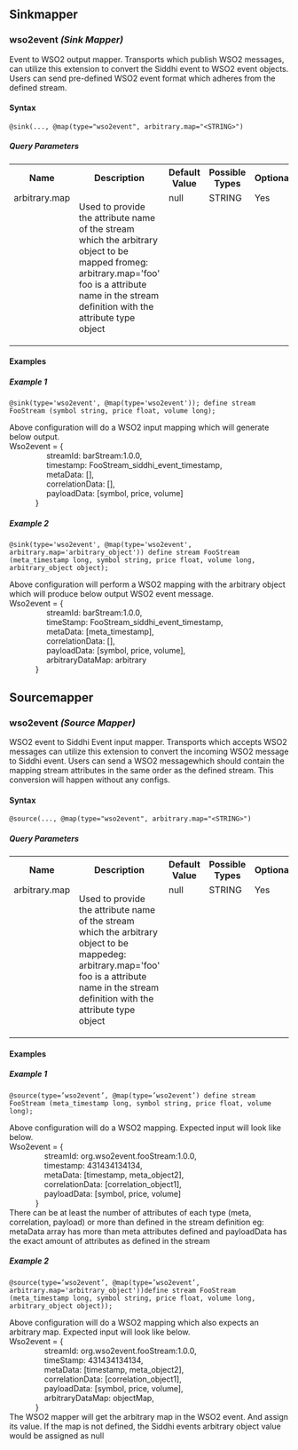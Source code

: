 ## Sinkmapper

### wso2event _(Sink Mapper)_

<p style="word-wrap: break-word">Event to WSO2 output mapper. Transports which publish WSO2 messages, can utilize this extension to convert the Siddhi event to WSO2 event objects. Users can send pre-defined WSO2 event format which adheres from the defined stream.</p>

#### Syntax

```
@sink(..., @map(type="wso2event", arbitrary.map="<STRING>")
```

##### Query Parameters

<table>
    <tr>
        <th>Name</th>
        <th>Description</th>
        <th>Default Value</th>
        <th>Possible Types</th>
        <th>Optional</th>
        <th>Dynamic</th>
    </tr>
    <tr>
        <td valign="top">arbitrary.map</td>
        <td valign="top"><p style="word-wrap: break-word">Used to provide the attribute name of the stream which the arbitrary object to be mapped fromeg: arbitrary.map='foo' foo is a attribute name in the stream definition with the attribute type object</p></td>
        <td valign="top">null</td>
        <td valign="top">STRING</td>
        <td valign="top">Yes</td>
        <td valign="top">No</td>
    </tr>
</table>



#### Examples

##### Example 1

```
@sink(type='wso2event', @map(type='wso2event')); define stream FooStream (symbol string, price float, volume long);
```
<p style="word-wrap: break-word">Above configuration will do a WSO2 input mapping which will generate below output.<br>Wso2event = {<br>&nbsp;&nbsp;&nbsp;&nbsp;&nbsp;&nbsp;&nbsp;&nbsp;&nbsp;&nbsp;&nbsp;&nbsp;&nbsp;&nbsp;&nbsp;&nbsp;&nbsp;streamId: barStream:1.0.0,<br>&nbsp;&nbsp;&nbsp;&nbsp;&nbsp;&nbsp;&nbsp;&nbsp;&nbsp;&nbsp;&nbsp;&nbsp;&nbsp;&nbsp;&nbsp;&nbsp;&nbsp;timestamp: FooStream_siddhi_event_timestamp,<br>&nbsp;&nbsp;&nbsp;&nbsp;&nbsp;&nbsp;&nbsp;&nbsp;&nbsp;&nbsp;&nbsp;&nbsp;&nbsp;&nbsp;&nbsp;&nbsp;&nbsp;metaData: [],<br>&nbsp;&nbsp;&nbsp;&nbsp;&nbsp;&nbsp;&nbsp;&nbsp;&nbsp;&nbsp;&nbsp;&nbsp;&nbsp;&nbsp;&nbsp;&nbsp;&nbsp;correlationData: [],<br>&nbsp;&nbsp;&nbsp;&nbsp;&nbsp;&nbsp;&nbsp;&nbsp;&nbsp;&nbsp;&nbsp;&nbsp;&nbsp;&nbsp;&nbsp;&nbsp;&nbsp;payloadData: [symbol, price, volume]<br>&nbsp;&nbsp;&nbsp;&nbsp;&nbsp;&nbsp;&nbsp;&nbsp;&nbsp;&nbsp;&nbsp;&nbsp;}<br></p>

##### Example 2

```
@sink(type='wso2event', @map(type='wso2event', arbitrary.map='arbitrary_object')) define stream FooStream (meta_timestamp long, symbol string, price float, volume long, arbitrary_object object);
```
<p style="word-wrap: break-word">Above configuration will perform a WSO2 mapping with the arbitrary object which will produce below output WSO2 event message.<br>Wso2event = {<br>&nbsp;&nbsp;&nbsp;&nbsp;&nbsp;&nbsp;&nbsp;&nbsp;&nbsp;&nbsp;&nbsp;&nbsp;&nbsp;&nbsp;&nbsp;&nbsp;&nbsp;streamId: barStream:1.0.0,<br>&nbsp;&nbsp;&nbsp;&nbsp;&nbsp;&nbsp;&nbsp;&nbsp;&nbsp;&nbsp;&nbsp;&nbsp;&nbsp;&nbsp;&nbsp;&nbsp;&nbsp;timeStamp: FooStream_siddhi_event_timestamp,<br>&nbsp;&nbsp;&nbsp;&nbsp;&nbsp;&nbsp;&nbsp;&nbsp;&nbsp;&nbsp;&nbsp;&nbsp;&nbsp;&nbsp;&nbsp;&nbsp;&nbsp;metaData: [meta_timestamp],<br>&nbsp;&nbsp;&nbsp;&nbsp;&nbsp;&nbsp;&nbsp;&nbsp;&nbsp;&nbsp;&nbsp;&nbsp;&nbsp;&nbsp;&nbsp;&nbsp;&nbsp;correlationData: [],<br>&nbsp;&nbsp;&nbsp;&nbsp;&nbsp;&nbsp;&nbsp;&nbsp;&nbsp;&nbsp;&nbsp;&nbsp;&nbsp;&nbsp;&nbsp;&nbsp;&nbsp;payloadData: [symbol, price, volume],<br>&nbsp;&nbsp;&nbsp;&nbsp;&nbsp;&nbsp;&nbsp;&nbsp;&nbsp;&nbsp;&nbsp;&nbsp;&nbsp;&nbsp;&nbsp;&nbsp;&nbsp;arbitraryDataMap: arbitrary<br>&nbsp;&nbsp;&nbsp;&nbsp;&nbsp;&nbsp;&nbsp;&nbsp;&nbsp;&nbsp;&nbsp;&nbsp;}<br></p>

## Sourcemapper

### wso2event _(Source Mapper)_

<p style="word-wrap: break-word">WSO2 event to Siddhi Event input mapper. Transports which accepts WSO2 messages can utilize this extension to convert the incoming WSO2 message to Siddhi event. Users can send a WSO2 messagewhich should contain the mapping stream attributes in the same order as the defined stream. This conversion will happen without any configs.</p>

#### Syntax

```
@source(..., @map(type="wso2event", arbitrary.map="<STRING>")
```

##### Query Parameters

<table>
    <tr>
        <th>Name</th>
        <th>Description</th>
        <th>Default Value</th>
        <th>Possible Types</th>
        <th>Optional</th>
        <th>Dynamic</th>
    </tr>
    <tr>
        <td valign="top">arbitrary.map</td>
        <td valign="top"><p style="word-wrap: break-word">Used to provide the attribute name of the stream which the arbitrary object to be mappedeg: arbitrary.map='foo' foo is a attribute name in the stream definition with the attribute type object</p></td>
        <td valign="top">null</td>
        <td valign="top">STRING</td>
        <td valign="top">Yes</td>
        <td valign="top">No</td>
    </tr>
</table>



#### Examples

##### Example 1

```
@source(type=’wso2event’, @map(type=’wso2event’) define stream FooStream (meta_timestamp long, symbol string, price float, volume long);
```
<p style="word-wrap: break-word">Above configuration will do a WSO2 mapping. Expected input will look like below.<br>Wso2event = {<br>&nbsp;&nbsp;&nbsp;&nbsp;&nbsp;&nbsp;&nbsp;&nbsp;&nbsp;&nbsp;&nbsp;&nbsp;&nbsp;&nbsp;&nbsp;&nbsp;streamId: org.wso2event.fooStream:1.0.0,<br>&nbsp;&nbsp;&nbsp;&nbsp;&nbsp;&nbsp;&nbsp;&nbsp;&nbsp;&nbsp;&nbsp;&nbsp;&nbsp;&nbsp;&nbsp;&nbsp;timestamp: 431434134134,<br>&nbsp;&nbsp;&nbsp;&nbsp;&nbsp;&nbsp;&nbsp;&nbsp;&nbsp;&nbsp;&nbsp;&nbsp;&nbsp;&nbsp;&nbsp;&nbsp;metaData: [timestamp, meta_object2],<br>&nbsp;&nbsp;&nbsp;&nbsp;&nbsp;&nbsp;&nbsp;&nbsp;&nbsp;&nbsp;&nbsp;&nbsp;&nbsp;&nbsp;&nbsp;&nbsp;correlationData: [correlation_object1],<br>&nbsp;&nbsp;&nbsp;&nbsp;&nbsp;&nbsp;&nbsp;&nbsp;&nbsp;&nbsp;&nbsp;&nbsp;&nbsp;&nbsp;&nbsp;&nbsp;payloadData: [symbol, price, volume]<br>&nbsp;&nbsp;&nbsp;&nbsp;&nbsp;&nbsp;&nbsp;&nbsp;&nbsp;&nbsp;&nbsp;&nbsp;}<br>There can be at least the number of attributes of each type (meta, correlation, payload) or more than defined in the stream definition eg: metaData array has more than meta attributes defined and payloadData has the exact amount of attributes as defined in the stream</p>

##### Example 2

```
@source(type=’wso2event’, @map(type=’wso2event’, arbitrary.map='arbitrary_object'))define stream FooStream (meta_timestamp long, symbol string, price float, volume long, arbitrary_object object)); 
```
<p style="word-wrap: break-word">Above configuration will do a WSO2 mapping which also expects an arbitrary map. Expected input will look like below.<br>Wso2event = {<br>&nbsp;&nbsp;&nbsp;&nbsp;&nbsp;&nbsp;&nbsp;&nbsp;&nbsp;&nbsp;&nbsp;&nbsp;&nbsp;&nbsp;&nbsp;&nbsp;streamId: org.wso2event.fooStream:1.0.0,<br>&nbsp;&nbsp;&nbsp;&nbsp;&nbsp;&nbsp;&nbsp;&nbsp;&nbsp;&nbsp;&nbsp;&nbsp;&nbsp;&nbsp;&nbsp;&nbsp;timeStamp: 431434134134,<br>&nbsp;&nbsp;&nbsp;&nbsp;&nbsp;&nbsp;&nbsp;&nbsp;&nbsp;&nbsp;&nbsp;&nbsp;&nbsp;&nbsp;&nbsp;&nbsp;metaData: [timestamp, meta_object2],<br>&nbsp;&nbsp;&nbsp;&nbsp;&nbsp;&nbsp;&nbsp;&nbsp;&nbsp;&nbsp;&nbsp;&nbsp;&nbsp;&nbsp;&nbsp;&nbsp;correlationData: [correlation_object1],<br>&nbsp;&nbsp;&nbsp;&nbsp;&nbsp;&nbsp;&nbsp;&nbsp;&nbsp;&nbsp;&nbsp;&nbsp;&nbsp;&nbsp;&nbsp;&nbsp;payloadData: [symbol, price, volume],<br>&nbsp;&nbsp;&nbsp;&nbsp;&nbsp;&nbsp;&nbsp;&nbsp;&nbsp;&nbsp;&nbsp;&nbsp;&nbsp;&nbsp;&nbsp;&nbsp;arbitraryDataMap: objectMap,<br>&nbsp;&nbsp;&nbsp;&nbsp;&nbsp;&nbsp;&nbsp;&nbsp;&nbsp;&nbsp;&nbsp;&nbsp;}<br>The WSO2 mapper will get the arbitrary map in the WSO2 event. And assign its value. If the map is not defined, the Siddhi events arbitrary object value would be assigned as null</p>

